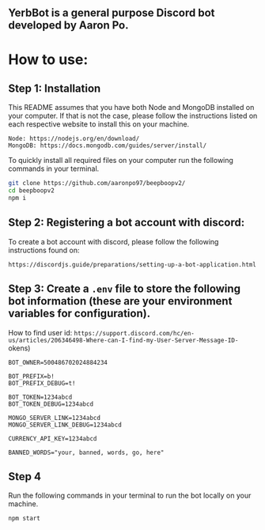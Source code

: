 ## YerbBot is a general purpose Discord bot developed by Aaron Po.

# How to use:

## Step 1: Installation

This README assumes that you have both Node and MongoDB installed on your computer. If that is not the case, please follow the instructions listed on each respective website to install this on your machine.

```
Node: https://nodejs.org/en/download/
MongoDB: https://docs.mongodb.com/guides/server/install/
```

To quickly install all required files on your computer run the following commands in your terminal.

```bash
git clone https://github.com/aaronpo97/beepboopv2/
cd beepboopv2
npm i
```

## Step 2: Registering a bot account with discord:

To create a bot account with discord, please follow the following instructions found on:

```
https://discordjs.guide/preparations/setting-up-a-bot-application.html
```

## Step 3: Create a `.env` file to store the following bot information (these are your environment variables for configuration).

How to find user id: `https://support.discord.com/hc/en-us/articles/206346498-Where-can-I-find-my-User-Server-Message-ID-`
okens)

```env
BOT_OWNER=500486702024884234

BOT_PREFIX=b!
BOT_PREFIX_DEBUG=t!

BOT_TOKEN=1234abcd
BOT_TOKEN_DEBUG=1234abcd

MONGO_SERVER_LINK=1234abcd
MONGO_SERVER_LINK_DEBUG=1234abcd

CURRENCY_API_KEY=1234abcd

BANNED_WORDS="your, banned, words, go, here"
```

## Step 4

Run the following commands in your terminal to run the bot locally on your machine.

```bash
npm start
```
